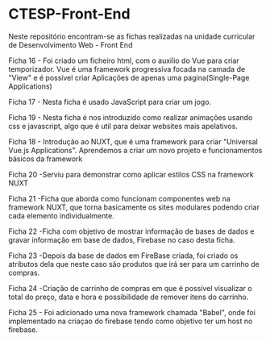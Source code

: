 # CTESP-Front-End

Neste repositório encontram-se as fichas realizadas na unidade curricular de Desenvolvimento Web - Front End

Ficha 16 - Foi criado um ficheiro html, com o auxilio do Vue para criar temporizador. Vue é uma framework progressiva focada na camada de "View" e é possível criar Aplicações de apenas uma pagina(Single-Page Applications)

Ficha 17 - Nesta ficha é usado JavaScript para criar um jogo.

Ficha 19 - Nesta ficha é nos introduzido como realizar animações usando css e javascript, algo que é util para deixar websites mais apelativos.

Ficha 18 - Introdução ao NUXT, que é uma framework para criar "Universal Vue.js Applications". Aprendemos a criar um novo projeto e funcionamentos básicos da framework

Ficha 20 -Serviu para demonstrar como aplicar estilos CSS na framework NUXT 

Ficha 21 -Ficha que aborda como funcionam componentes web na framework NUXT, que torna basicamente os sites modulares podendo criar cada elemento individualmente. 

Ficha 22 -Ficha com objetivo de mostrar informação de bases de dados e gravar informação em base de dados, Firebase no caso desta ficha.

Ficha 23 -Depois da base de dados em FireBase criada, foi criado os atributos dela que neste caso são produtos que irá ser para um carrinho de compras.

Ficha 24 -Criação de  carrinho de compras em que é possível visualizar o total do preço, data e hora e possibilidade de remover itens do carrinho.

Ficha 25 - Foi adicionado uma nova framework chamada "Babel", onde foi implementado na criaçao do firebase tendo como objetivo ter um host no firebase.
